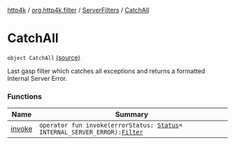 [http4k](../../../index.md) / [org.http4k.filter](../../index.md) / [ServerFilters](../index.md) / [CatchAll](./index.md)

# CatchAll

`object CatchAll` [(source)](https://github.com/http4k/http4k/blob/master/http4k-core/src/main/kotlin/org/http4k/filter/ServerFilters.kt#L153)

Last gasp filter which catches all exceptions and returns a formatted Internal Server Error.

### Functions

| Name | Summary |
|---|---|
| [invoke](invoke.md) | `operator fun invoke(errorStatus: `[`Status`](../../../org.http4k.core/-status/index.md)` = INTERNAL_SERVER_ERROR): `[`Filter`](../../../org.http4k.core/-filter/index.md) |
